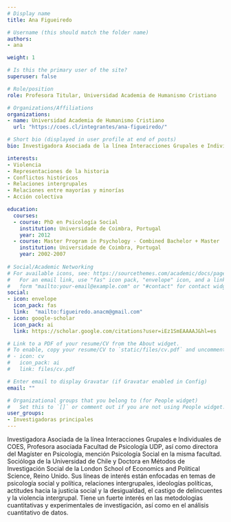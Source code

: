 ```yaml
---
# Display name
title: Ana Figueiredo 

# Username (this should match the folder name)
authors:
- ana

weight: 1

# Is this the primary user of the site?
superuser: false

# Role/position
role: Profesora Titular, Universidad Academia de Humanismo Cristiano

# Organizations/Affiliations
organizations:
- name: Universidad Academia de Humanismo Cristiano
  url: "https://coes.cl/integrantes/ana-figueiredo/"

# Short bio (displayed in user profile at end of posts)
bio: Investigadora Asociada de la línea Interacciones Grupales e Individuales de COES, profesora titular de la Escuela de Psicología de la Universidad Academia de Humanismo Cristiano, as?? como jefa de carrera de Psicología de Diurna en la misma institución. Psicóloga, Magíster en Psicología Social y Doctora en Psicología Social por la Universidad de Coimbra. Sus líneas de interés se centran en la dinámica de los conflictos históricos y actuales, la violencia, las relaciones intergrupales y la acción colectiva. Actualmente es Investigadora Principal del Proyecto de Investigación Fondecyt de Iniciación (11201211), titulado *Ideologías poscoloniales, demandas de reconocimiento y reparación y relaciones intergrupales actuales. Los mapuche en Chile*. Fue elegida miembro del Consejo de Gobierno de la Sociedad Internacional de Psicología Social (ISPP) en 2021.

interests:
- Violencia
- Representaciones de la historia
- Conflictos históricos
- Relaciones intergrupales
- Relaciones entre mayorías y minorías
- Acción colectiva

education:
  courses:
  - course: PhD en Psicología Social
    institution: Universidade de Coimbra, Portugal
    year: 2012
  - course: Master Program in Psychology - Combined Bachelor + Master
    institution: Universidade de Coimbra, Portugal
    year: 2002-2007
    
# Social/Academic Networking
# For available icons, see: https://sourcethemes.com/academic/docs/page-builder/#icons
#   For an email link, use "fas" icon pack, "envelope" icon, and a link in the
#   form "mailto:your-email@example.com" or "#contact" for contact widget.
social:
- icon: envelope
  icon_pack: fas
  link:  "mailto:figueiredo.anacm@gmail.com"
- icon: google-scholar
  icon_pack: ai
  link: https://scholar.google.com/citations?user=iEz1SmEAAAAJ&hl=es

# Link to a PDF of your resume/CV from the About widget.
# To enable, copy your resume/CV to `static/files/cv.pdf` and uncomment the lines below.
# - icon: cv
#   icon_pack: ai
#   link: files/cv.pdf

# Enter email to display Gravatar (if Gravatar enabled in Config)
email: ""

# Organizational groups that you belong to (for People widget)
#   Set this to `[]` or comment out if you are not using People widget.
user_groups:
- Investigadoras principales
---
```


Investigadora Asociada de la línea Interacciones Grupales e Individuales de COES, Profesora asociada Facultad de Psicología UDP, así como directora del Magíster en Psicología, mención Psicología Social en la misma facultad. Socióloga de la Universidad de Chile y Doctora en Métodos de Investigación Social de la London School of Economics and Political Science, Reino Unido. Sus líneas de interés están enfocadas en temas de psicología social y política, relaciones intergrupales, ideologías políticas, actitudes hacia la justicia social y la desigualdad, el castigo de delincuentes y la violencia intergrupal. Tiene un fuerte interés en las metodologías cuantitativas y experimentales de investigación, así como en el análisis cuantitativo de datos.
